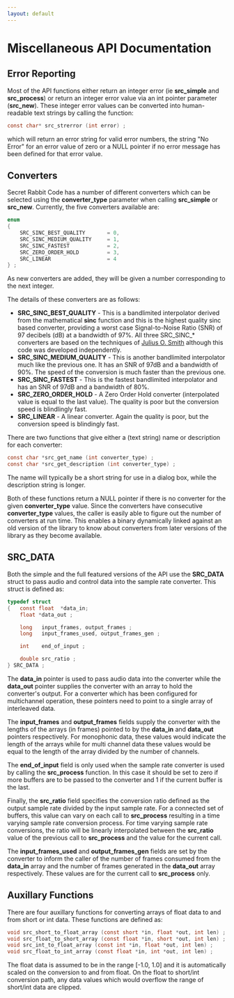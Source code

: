 ```yaml
---
layout: default
---
```


# Miscellaneous API Documentation

## Error Reporting

Most of the API functions either return an integer error (ie **src_simple** and
**src_process**) or return an integer error value via an int pointer parameter
(**src_new**). These integer error values can be converted into human-readable
text strings by calling the function:

```c
const char* src_strerror (int error) ;
```

which will return an error string for valid error numbers, the string
\"No Error\" for an error value of zero or a NULL pointer if no error message
has been defined for that error value.

## Converters

Secret Rabbit Code has a number of different converters which can be selected
using the **converter_type** parameter when calling **src_simple** or
**src_new**. Currently, the five converters available are:

```c
enum
{
    SRC_SINC_BEST_QUALITY       = 0,
    SRC_SINC_MEDIUM_QUALITY     = 1,
    SRC_SINC_FASTEST            = 2,
    SRC_ZERO_ORDER_HOLD         = 3,
    SRC_LINEAR                  = 4
} ;
```

As new converters are added, they will be given a number corresponding to the next
integer.

The details of these converters are as follows:

- **SRC_SINC_BEST_QUALITY** - This is a bandlimited interpolator derived from
  the mathematical **sinc** function and this is the highest quality sinc based
  converter, providing a worst case Signal-to-Noise Ratio (SNR) of 97 decibels
  (dB) at a bandwidth of 97%. All three SRC_SINC_* converters are based on the
  techniques of [Julius O. Smith](http://ccrma.stanford.edu/~jos/resample/)
  although this code was developed independently.
- **SRC_SINC_MEDIUM_QUALITY** - This is another bandlimited interpolator much
  like the previous one. It has an SNR of 97dB and a bandwidth of 90%. The speed
  of the conversion is much faster than the previous one.
- **SRC_SINC_FASTEST** - This is the fastest bandlimited interpolator and has an
  SNR of 97dB and a bandwidth of 80%.
- **SRC_ZERO_ORDER_HOLD** - A Zero Order Hold converter (interpolated value is
  equal to the last value). The quality is poor but the conversion speed is
  blindlingly fast.
- **SRC_LINEAR** - A linear converter. Again the quality is poor, but the
  conversion speed is blindingly fast.

There are two functions that give either a (text string) name or description for
each converter:

```c
const char *src_get_name (int converter_type) ;
const char *src_get_description (int converter_type) ;
```

The name will typically be a short string for use in a dialog box, while the
description string is longer.

Both of these functions return a NULL pointer if there is no converter for the
given **converter_type** value. Since the converters have consecutive
**converter_type** values, the caller is easily able to figure out the number of
converters at run time. This enables a binary dynamically linked against an old
version of the library to know about converters from later versions of the
library as they become available.

## SRC_DATA

Both the simple and the full featured versions of the API use the **SRC_DATA**
struct to pass audio and control data into the sample rate converter. This
struct is defined as:

```c
typedef struct
{   const float  *data_in;
    float *data_out ;

    long   input_frames, output_frames ;
    long   input_frames_used, output_frames_gen ;

    int    end_of_input ;

    double src_ratio ;
} SRC_DATA ;
```

The **data_in** pointer is used to pass audio data into the converter while the
**data_out** pointer supplies the converter with an array to hold the
converter's output. For a converter which has been configured for multichannel
operation, these pointers need to point to a single array of interleaved data.

The **input_frames** and **output_frames** fields supply the converter with the
lengths of the arrays (in frames) pointed to by the **data_in** and **data_out**
pointers respectively. For monophonic data, these values would indicate the
length of the arrays while for multi channel data these values would be equal to
the length of the array divided by the number of channels.

The **end_of_input** field is only used when the sample rate converter is used
by calling the **src_process** function. In this case it should be set to zero
if more buffers are to be passed to the converter and 1 if the current buffer is
the last.

Finally, the **src_ratio** field specifies the conversion ratio defined as the
output sample rate divided by the input sample rate. For a connected set of
buffers, this value can vary on each call to **src_process** resulting in a
time varying sample rate conversion process. For time varying sample rate
conversions, the ratio will be linearly interpolated between the **src_ratio**
value of the previous call to **src_process** and the value for the current
call.

The **input_frames_used** and **output_frames_gen** fields are set by the
converter to inform the caller of the number of frames consumed from the
**data_in** array and the number of frames generated in the **data_out** array
respectively. These values are for the current call to **src_process** only.

## Auxillary Functions

There are four auxillary functions for converting arrays of float data to and
from short or int data. These functions are defined as:

```c
void src_short_to_float_array (const short *in, float *out, int len) ;
void src_float_to_short_array (const float *in, short *out, int len) ;
void src_int_to_float_array (const int *in, float *out, int len) ;
void src_float_to_int_array (const float *in, int *out, int len) ;
```

The float data is assumed to be in the range [-1.0, 1.0] and it is automatically
scaled on the conversion to and from float. On the float to short/int conversion
path, any data values which would overflow the range of short/int data are
clipped.
